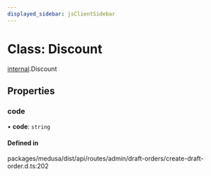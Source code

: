 ```yaml
---
displayed_sidebar: jsClientSidebar
---
```


# Class: Discount

[internal](../modules/internal-8.md).Discount

## Properties

### code

• **code**: `string`

#### Defined in

packages/medusa/dist/api/routes/admin/draft-orders/create-draft-order.d.ts:202
